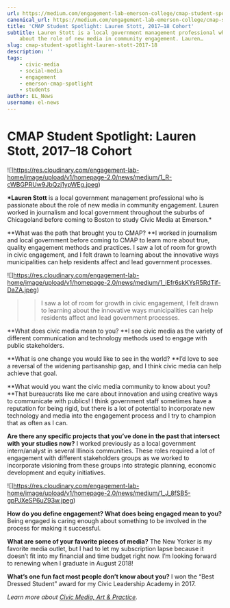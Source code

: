 ```yaml
---
url: https://medium.com/engagement-lab-emerson-college/cmap-student-spotlight-lauren-stott-2017-18-c71be1c3745f
canonical_url: https://medium.com/engagement-lab-emerson-college/cmap-student-spotlight-lauren-stott-2017-18-c71be1c3745f
title: 'CMAP Student Spotlight: Lauren Stott, 2017–18 Cohort'
subtitle: Lauren Stott is a local government management professional who is passionate
    about the role of new media in community engagement. Lauren…
slug: cmap-student-spotlight-lauren-stott-2017-18
description: ''
tags:
    - civic-media
    - social-media
    - engagement
    - emerson-cmap-spotlight
    - students
author: EL_News
username: el-news
---
```


# CMAP Student Spotlight: Lauren Stott, 2017–18 Cohort

![]https://res.cloudinary.com/engagement-lab-home/image/upload/v1/homepage-2.0/news/medium/1_R-cWBGPRUw9JbQzj1ypWEg.jpeg)

**\*Lauren Stott** is a local government management professional who is passionate about the role of new media in community engagement. Lauren worked in journalism and local government throughout the suburbs of Chicagoland before coming to Boston to study Civic Media at Emerson.\*

**What was the path that brought you to CMAP?
**I worked in journalism and local government before coming to CMAP to learn more about true, quality engagement methods and practices. I saw a lot of room for growth in civic engagement, and I felt drawn to learning about the innovative ways municipalities can help residents affect and lead government processes.

![]https://res.cloudinary.com/engagement-lab-home/image/upload/v1/homepage-2.0/news/medium/1_iEfr6skKYsR5RdTif-DaZA.jpeg)

> > I saw a lot of room for growth in civic engagement, I felt drawn to learning about the innovative ways municipalities can help residents affect and lead government processes.

**What does civic media mean to you?
**I see civic media as the variety of different communication and technology methods used to engage with public stakeholders.

**What is one change you would like to see in the world?
**I’d love to see a reversal of the widening partisanship gap, and I think civic media can help achieve that goal.

**What would you want the civic media community to know about you?
**That bureaucrats like me care about innovation and using creative ways to communicate with publics! I think government staff sometimes have a reputation for being rigid, but there is a lot of potential to incorporate new technology and media into the engagement process and I try to champion that as often as I can.

**Are there any specific projects that you’ve done in the past that intersect with your studies now?**
I worked previously as a local government intern/analyst in several Illinois communities. These roles required a lot of engagement with different stakeholders groups as we worked to incorporate visioning from these groups into strategic planning, economic development and equity initiatives.

![]https://res.cloudinary.com/engagement-lab-home/image/upload/v1/homepage-2.0/news/medium/1_J_8fSB5-gpPJXeSP6uZ93w.jpeg)

**How do you define engagement? What does being engaged mean to you?**
Being engaged is caring enough about something to be involved in the process for making it successful.

**What are some of your favorite pieces of media?**
The New Yorker is my favorite media outlet, but I had to let my subscription lapse because it doesn’t fit into my financial and time budget right now. I’m looking forward to renewing when I graduate in August 2018!

**What’s one fun fact most people don’t know about you?**
I won the “Best Dressed Student” award for my Civic Leadership Academy in 2017.

_Learn more about [Civic Media, Art & Practice](https://elab.emerson.edu/cmap)._
